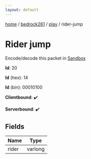 ```yaml
---
layout: default
---
```


[home](/)  /  [bedrock261](/protocol/bedrock261)  /  [play](/protocol/bedrock261/play)  /  rider-jump

# Rider jump

Encode/decode this packet in [Sandbox](../../../sandbox/bedrock261#Play.RiderJump)

**Id**: 20

**Id** (hex): 14

**Id** (bin): 00010100

**Clientbound**: ✔️

**Serverbound**: ✔️

## Fields

Name | Type
---|---
rider | varlong
